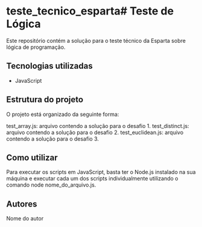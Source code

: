 # teste_tecnico_esparta# Teste de Lógica
Este repositório contém a solução para o teste técnico da Esparta sobre lógica de programação.

## Tecnologias utilizadas
- JavaScript

## Estrutura do projeto
O projeto está organizado da seguinte forma:

test_array.js: arquivo contendo a solução para o desafio 1.
test_distinct.js: arquivo contendo a solução para o desafio 2.
test_euclidean.js: arquivo contendo a solução para o desafio 3.

## Como utilizar
Para executar os scripts em JavaScript, basta ter o Node.js instalado na sua máquina e executar cada um dos scripts individualmente utilizando o comando node nome_do_arquivo.js.

## Autores
Nome do autor